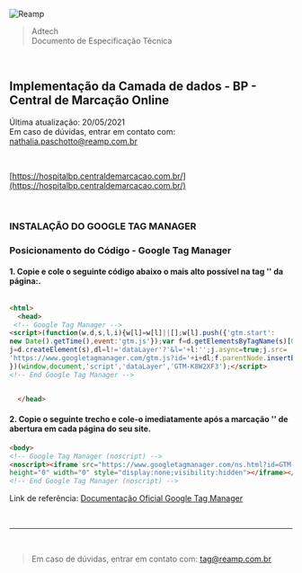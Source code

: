![Reamp](https://github.com/adtechReamp/client/blob/main/logo.png?raw=true)

> Adtech<br />
> Documento de Especificação Técnica

<br />

## Implementação da Camada de dados - BP - Central de Marcação Online
Última atualização: 20/05/2021 <br />
Em caso de dúvidas, entrar em contato com: [nathalia.paschotto@reamp.com.br](nathalia.paschotto@reamp.com.br)

<br />


[https://hospitalbp.centraldemarcacao.com.br/](https://hospitalbp.centraldemarcacao.com.br/)

<br />

<h3> INSTALAÇÃO DO GOOGLE TAG MANAGER</H3>

### **Posicionamento do Código - Google Tag Manager**

#### 1. Copie e cole o seguinte código abaixo o mais alto possível na tag '<head>' da página:.

```html

<html>
  <head>
 <!-- Google Tag Manager -->
<script>(function(w,d,s,l,i){w[l]=w[l]||[];w[l].push({'gtm.start':
new Date().getTime(),event:'gtm.js'});var f=d.getElementsByTagName(s)[0],
j=d.createElement(s),dl=l!='dataLayer'?'&l='+l:'';j.async=true;j.src=
'https://www.googletagmanager.com/gtm.js?id='+i+dl;f.parentNode.insertBefore(j,f);
})(window,document,'script','dataLayer','GTM-K8W2XF3');</script>
<!-- End Google Tag Manager -->


  </head>
```

#### 2. Copie o seguinte trecho e cole-o imediatamente após a marcação '<body>' de abertura em cada página do seu site.

```html
<body>
<!-- Google Tag Manager (noscript) -->
<noscript><iframe src="https://www.googletagmanager.com/ns.html?id=GTM-K8W2XF3"
height="0" width="0" style="display:none;visibility:hidden"></iframe></noscript>
<!-- End Google Tag Manager (noscript) -->

```

Link de referência: [Documentação Oficial Google Tag Manager](https://developers.google.com/tag-manager/quickstart)



<br />

---

<br />

> Em caso de dúvidas, entrar em contato com: [tag@reamp.com.br](tag@reamp.com.br)

<br />

<script> document.querySelector('h1').style.display = 'none' </script>
